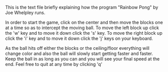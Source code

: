 This is the text file briefly explaining how the program "Rainbow Pong" by Joe Whelpley runs.

In order to start the game, click on the center and then move the blocks one at a time so as to intercept the moving ball.
To move the left block up click the 'w' key and to move it down click the 's' key. To move the right block up click the 'i' key and to move it down click the 'j' keys on your keyboard.

As the ball hits off either the blocks or the ceiling/floor everything will change color and also the ball will slowly start getting faster and faster. Keep the ball in as long as you can and you will see your final speed at the end. Feel free to quit at any time by clicking 'q'
